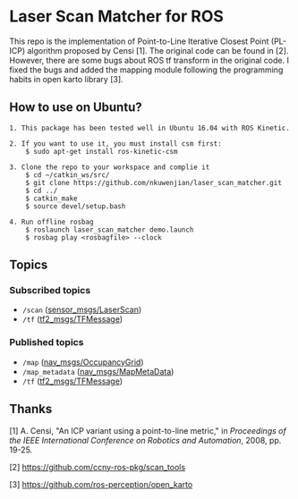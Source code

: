 # Laser Scan Matcher for ROS
This repo is the implementation of Point-to-Line Iterative Closest Point (PL-ICP) algorithm proposed by Censi [1]. The original code can be found in [2]. However, there are some bugs about ROS tf transform in the original code. I fixed the bugs and added the mapping module following the programming habits in open karto library [3].

## How to use on Ubuntu?
    1. This package has been tested well in Ubuntu 16.04 with ROS Kinetic.

    2. If you want to use it, you must install csm first:
        $ sudo apt-get install ros-kinetic-csm

    3. Clone the repo to your workspace and complie it
        $ cd ~/catkin_ws/src/
        $ git clone https://github.com/nkuwenjian/laser_scan_matcher.git
        $ cd ../
        $ catkin_make
        $ source devel/setup.bash

    4. Run offline rosbag
        $ roslaunch laser_scan_matcher demo.launch
        $ rosbag play <rosbagfile> --clock

## Topics

### Subscribed topics
- `/scan` ([sensor_msgs/LaserScan](http://docs.ros.org/melodic/api/sensor_msgs/html/msg/LaserScan.html))
- `/tf` ([tf2_msgs/TFMessage](http://docs.ros.org/melodic/api/tf2_msgs/html/msg/TFMessage.html))

### Published topics
- `/map` ([nav_msgs/OccupancyGrid](http://docs.ros.org/melodic/api/nav_msgs/html/msg/OccupancyGrid.html))
- `/map_metadata` ([nav_msgs/MapMetaData](http://docs.ros.org/melodic/api/nav_msgs/html/msg/MapMetaData.html))
- `/tf` ([tf2_msgs/TFMessage](http://docs.ros.org/melodic/api/tf2_msgs/html/msg/TFMessage.html))

## Thanks

[1] A. Censi, "An ICP variant using a point-to-line metric," in *Proceedings of the IEEE International Conference on Robotics and Automation*, 2008, pp. 19-25.

[2] https://github.com/ccny-ros-pkg/scan_tools

[3] https://github.com/ros-perception/open_karto
